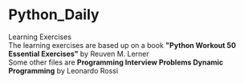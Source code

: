 # Python_Daily
Learning Exercises  
The learning exercises are based up on a book **"Python Workout 50 Essential Exercises"** by Reuven M. Lerner   
Some other files are **Programming Interview Problems Dynamic Programming** by Leonardo Rossi  
